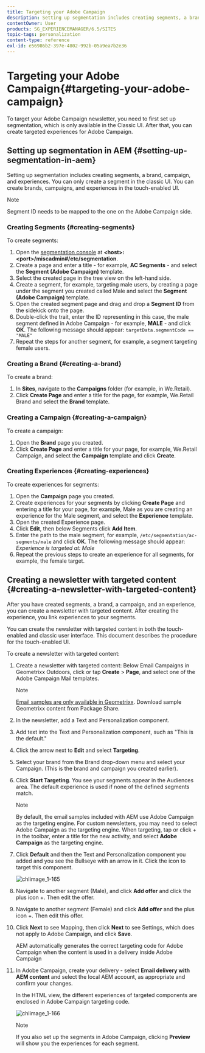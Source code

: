 ```yaml
---
title: Targeting your Adobe Campaign
description: Setting up segmentation includes creating segments, a brand, campaign, and experiences.
contentOwner: User
products: SG_EXPERIENCEMANAGER/6.5/SITES
topic-tags: personalization
content-type: reference
exl-id: e56986b2-397e-4802-992b-05a9ea7b2e36
---
```

# Targeting your Adobe Campaign{#targeting-your-adobe-campaign}

To target your Adobe Campaign newsletter, you need to first set up segmentation, which is only available in the Classic UI. After that, you can create targeted experiences for Adobe Campaign.

## Setting up segmentation in AEM {#setting-up-segmentation-in-aem}

Setting up segmentation includes creating segments, a brand, campaign, and experiences. You can only create a segment in the classic UI. You can create brands, campaigns, and experiences in the touch-enabled UI.

>[!NOTE]
>
>Segment ID needs to be mapped to the one on the Adobe Campaign side.

### Creating Segments {#creating-segments}

To create segments:

1. Open the [segmentation console](http://localhost:4502/miscadmin#/etc/segmentation) at **&lt;host&gt;:&lt;port&gt;/miscadmin#/etc/segmentation**.
1. Create a page and enter a title - for example, **AC Segments** - and select the **Segment (Adobe Campaign)** template.
1. Select the created page in the tree view on the left-hand side.
1. Create a segment, for example, targeting male users, by creating a page under the segment you created called Male and select the **Segment (Adobe Campaign)** template.
1. Open the created segment page and drag and drop a **Segment ID** from the sidekick onto the page.
1. Double-click the trait, enter the ID representing in this case, the male segment defined in Adobe Campaign - for example, **MALE** - and click **OK**. The following message should appear: `targetData.segmentCode == "MALE"`
1. Repeat the steps for another segment, for example, a segment targeting female users.

### Creating a Brand {#creating-a-brand}

To create a brand:

1. In **Sites**, navigate to the **Campaigns** folder (for example, in We.Retail).
1. Click **Create Page** and enter a title for the page, for example, We.Retail Brand and select the **Brand** template.

### Creating a Campaign {#creating-a-campaign}

To create a campaign:

1. Open the **Brand** page you created.
1. Click **Create Page** and enter a title for your page, for example, We.Retail Campaign, and select the **Campaign** template and click **Create**.

### Creating Experiences {#creating-experiences}

To create experiences for segments:

1. Open the **Campaign** page you created.
1. Create experiences for your segments by clicking **Create Page** and entering a title for your page, for example, Male as you are creating an experience for the Male segment, and select the **Experience** template.
1. Open the created Experience page.
1. Click **Edit**, then below Segments click **Add Item**.
1. Enter the path to the male segment, for example, `/etc/segmentation/ac-segments/male` and click **OK**. The following message should appear: *Experience is targeted at: Male*
1. Repeat the previous steps to create an experience for all segments, for example, the female target.

## Creating a newsletter with targeted content {#creating-a-newsletter-with-targeted-content}

After you have created segments, a brand, a campaign, and an experience, you can create a newsletter with targeted content. After creating the experience, you link experiences to your segments.

You can create the newsletter with targeted content in both the touch-enabled and classic user interface. This document describes the procedure for the touch-enabled UI.

To create a newsletter with targeted content:

1. Create a newsletter with targeted content: Below Email Campaigns in Geometrixx Outdoors, click or tap **Create** &gt; **Page**, and select one of the Adobe Campaign Mail templates.

   >[!NOTE]
   >
   >[Email samples are only available in Geometrixx](/help/sites-developing/we-retail.md#weretail). Download sample Geometrixx content from Package Share.

1. In the newsletter, add a Text and Personalization component.
1. Add text into the Text and Personalization component, such as "This is the default."
1. Click the arrow next to **Edit** and select **Targeting**.
1. Select your brand from the Brand drop-down menu and select your Campaign. (This is the brand and campaign you created earlier).
1. Click **Start Targeting**. You see your segments appear in the Audiences area. The default experience is used if none of the defined segments match.

   >[!NOTE]
   >
   >By default, the email samples included with AEM use Adobe Campaign as the targeting engine. For custom newsletters, you may need to select Adobe Campaign as the targeting engine. When targeting, tap or click + in the toolbar, enter a title for the new activity, and select **Adobe Campaign** as the targeting engine.

1. Click **Default** and then the Text and Personalization component you added and you see the Bullseye with an arrow in it. Click the icon to target this component.

   ![chlimage_1-165](assets/chlimage_1-165.png)

1. Navigate to another segment (Male), and click **Add offer** and click the plus icon +. Then edit the offer.
1. Navigate to another segment (Female) and click **Add offer** and the plus icon +. Then edit this offer.
1. Click **Next** to see Mapping, then click **Next** to see Settings, which does not apply to Adobe Campaign, and click **Save**.

   AEM automatically generates the correct targeting code for Adobe Campaign when the content is used in a delivery inside Adobe Campaign

1. In Adobe Campaign, create your delivery - select **Email delivery with AEM content** and select the local AEM account, as appropriate and confirm your changes.

   In the HTML view, the different experiences of targeted components are enclosed in Adobe Campaign targeting code.

   ![chlimage_1-166](assets/chlimage_1-166.png)

   >[!NOTE]
   >
   >If you also set up the segments in Adobe Campaign, clicking **Preview** will show you the experiences for each segment.
